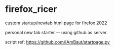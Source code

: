 # firefox_ricer
custom startup/newtab html page for firefox 2022

personal new tab starter -- using github as server.

script ref: https://github.com/IAmBaut/startpage.py
